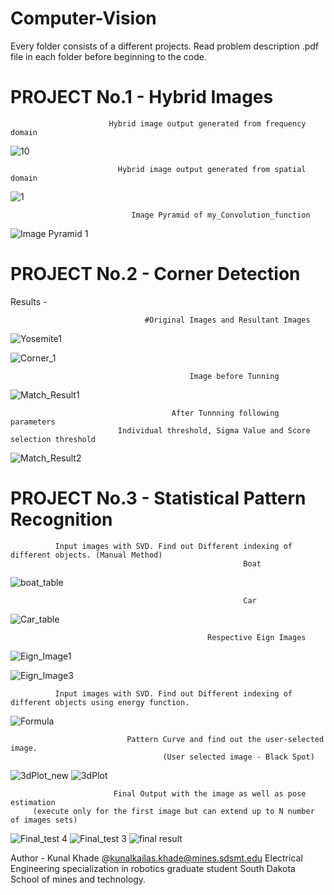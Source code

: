 # Computer-Vision
Every folder consists of a different projects. Read problem description .pdf file in each folder before beginning to the code. 
# PROJECT No.1 - Hybrid Images

                          Hybrid image output generated from frequency domain

![10](https://user-images.githubusercontent.com/50337861/80893450-9ec2cd00-8c8f-11ea-90b0-8253a29c911d.JPG)

                            Hybrid image output generated from spatial domain
![1](https://user-images.githubusercontent.com/50337861/80893427-658a5d00-8c8f-11ea-99d2-10a1db2cb5b9.JPG)

                               Image Pyramid of my_Convolution_function

![Image Pyramid 1](https://user-images.githubusercontent.com/50337861/80893421-4f7c9c80-8c8f-11ea-83a1-78a866b560d5.JPG)


# PROJECT No.2 - Corner Detection 

Results - 

                                  #Original Images and Resultant Images

![Yosemite1](https://user-images.githubusercontent.com/50337861/80893150-12170f80-8c8d-11ea-9d94-7ffac50a2d20.jpg)

![Corner_1](https://user-images.githubusercontent.com/50337861/80893155-15aa9680-8c8d-11ea-827f-7623d2e13cb0.JPG)

                                            Image before Tunning
![Match_Result1](https://user-images.githubusercontent.com/50337861/80893165-2d821a80-8c8d-11ea-8c96-45ce9b6911a2.JPG)

                                        After Tunnning following parameters                                 
                            Individual threshold, Sigma Value and Score selection threshold 
![Match_Result2](https://user-images.githubusercontent.com/50337861/80893164-2d821a80-8c8d-11ea-8269-0179f239cae4.JPG)

# PROJECT No.3 - Statistical Pattern Recognition
              Input images with SVD. Find out Different indexing of different objects. (Manual Method)
                                                        Boat
![boat_table](https://user-images.githubusercontent.com/50337861/80893634-72a84b80-8c91-11ea-91ef-9e9d2b06bff5.JPG)

                                                        Car
![Car_table](https://user-images.githubusercontent.com/50337861/80893639-78059600-8c91-11ea-8e3e-c73946af14c3.JPG)

                                                Respective Eign Images

![Eign_Image1](https://user-images.githubusercontent.com/50337861/80893656-9bc8dc00-8c91-11ea-9f8f-03fb2abc285d.JPG)

![Eign_Image3](https://user-images.githubusercontent.com/50337861/80893657-9d929f80-8c91-11ea-929b-0472ec836a7a.JPG)

              Input images with SVD. Find out Different indexing of different objects using energy function. 

![Formula](https://user-images.githubusercontent.com/50337861/80893686-c87cf380-8c91-11ea-96ef-ab87010baa59.JPG)

                              Pattern Curve and find out the user-selected image. 
                                      (User selected image - Black Spot)
![3dPlot_new](https://user-images.githubusercontent.com/50337861/80893749-5a84fc00-8c92-11ea-9546-d62c1e4bd931.JPG)
![3dPlot](https://user-images.githubusercontent.com/50337861/80893751-5b1d9280-8c92-11ea-9248-00b5436d4c71.JPG)

                           Final Output with the image as well as pose estimation 
         (execute only for the first image but can extend up to N number of images sets)

![Final_test 4](https://user-images.githubusercontent.com/50337861/80893701-e5b1c200-8c91-11ea-822e-5744f1377751.JPG)
![Final_test 3](https://user-images.githubusercontent.com/50337861/80893702-e5b1c200-8c91-11ea-9c5d-b686bc0b8b84.JPG)
![final result](https://user-images.githubusercontent.com/50337861/80893704-e9454900-8c91-11ea-92a4-21fb4d685e7f.JPG)

Author - Kunal Khade  @kunalkailas.khade@mines.sdsmt.edu
Electrical Engineering specialization in robotics graduate student 
South Dakota School of mines and technology. 



